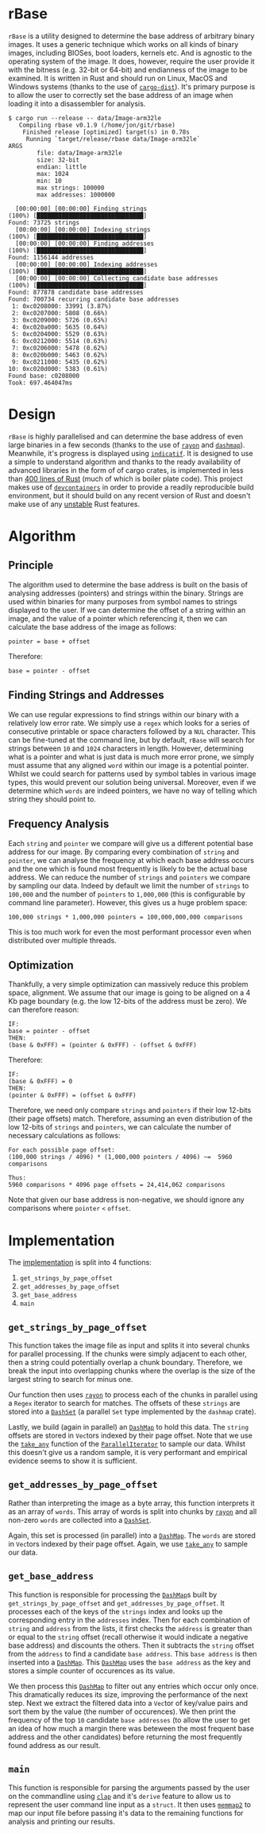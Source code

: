 # rBase
`rBase` is a utility designed to determine the base address of arbitrary binary images. It uses a generic technique which works on all kinds of binary images, including BIOSes, boot loaders, kernels etc. And is agnostic to the operating system of the image. It does, however, require the user provide it with the bitness (e.g. 32-bit or 64-bit) and endianness of the image to be examined. It is written in Rust and should run on Linux, MacOS and Windows systems (thanks to the use of [`cargo-dist`](https://crates.io/crates/cargo-dist)). It's primary purpose is to allow the user to correctly set the base address of an image when loading it into a disassembler for analysis.

```
$ cargo run --release -- data/Image-arm32le
   Compiling rbase v0.1.9 (/home/jon/git/rbase)
    Finished release [optimized] target(s) in 0.78s
     Running `target/release/rbase data/Image-arm32le`
ARGS
        file: data/Image-arm32le
        size: 32-bit
        endian: little
        max: 1024
        min: 10
        max strings: 100000
        max addresses: 1000000

  [00:00:00] [00:00:00] Finding strings                                    (100%) [██████████████████████████████]                                                                                                                                                                                                                                                                                                Found: 73725 strings
  [00:00:00] [00:00:00] Indexing strings                                   (100%) [██████████████████████████████]                                                                                                                                                                                                                                                                                                
  [00:00:00] [00:00:00] Finding addresses                                  (100%) [██████████████████████████████]                                                                                                                                                                                                                                                                                                Found: 1156144 addresses
  [00:00:00] [00:00:00] Indexing addresses                                 (100%) [██████████████████████████████]                                                                                                                                                                                                                                                                                                
  [00:00:00] [00:00:00] Collecting candidate base addresses                (100%) [██████████████████████████████]                                                                                                                                                                                                                                                                                                Found: 877878 candidate base addresses
Found: 700734 recurring candidate base addresses
 1: 0xc0208000: 33991 (3.87%)
 2: 0xc0207000: 5808 (0.66%)
 3: 0xc0209000: 5726 (0.65%)
 4: 0xc020a000: 5635 (0.64%)
 5: 0xc0204000: 5529 (0.63%)
 6: 0xc0212000: 5514 (0.63%)
 7: 0xc0206000: 5478 (0.62%)
 8: 0xc020b000: 5463 (0.62%)
 9: 0xc0211000: 5435 (0.62%)
10: 0xc020d000: 5383 (0.61%)
Found base: c0208000
Took: 697.464047ms
```

# Design
`rBase` is highly parallelised and can determine the base address of even large binaries in a few seconds (thanks to the use of [`rayon`](https://crates.io/crates/rayon) and [`dashmap`](https://crates.io/crates/dashmap)). Meanwhile, it's progress is displayed using [`indicatif`](https://docs.rs/indicatif/latest/indicatif/). It is designed to use a simple to understand algorithm and thanks to the ready availability of advanced libraries in the form of of cargo crates, is implemented in less than [400 lines of Rust](src/main.rs) (much of which is boiler plate code). This project makes use of [`devcontainers`](https://code.visualstudio.com/docs/devcontainers/containers) in order to provide a readily reproducible build environment, but it should build on any recent version of Rust and doesn't make use of any [unstable](https://doc.rust-lang.org/unstable-book/) Rust features.

# Algorithm
## Principle
The algorithm used to determine the base address is built on the basis of analysing addresses (pointers) and strings within the binary. Strings are used within binaries for many purposes from symbol names to strings displayed to the user. If we can determine the offset of a string within an image, and the value of a pointer which referencing it, then we can calculate the base address of the image as follows:
```
pointer = base + offset
```
Therefore:
```
base = pointer - offset
```
## Finding Strings and Addresses
We can use regular expressions to find strings within our binary with a relatively low error rate. We simply use a `regex` which looks for a series of consecutive printable or space characters followed by a `NUL` character. This can be fine-tuned at the command line, but by default, `rBase` will search for strings between `10` and `1024` characters in length. However, determining what is a pointer and what is just data is much more error prone, we simply must assume that any aligned `word` within our image is a potential pointer. Whilst we could search for patterns used by symbol tables in various image types, this would prevent our solution being universal. Moreover, even if we determine which `words` are indeed pointers, we have no way of telling which string they should point to.

## Frequency Analysis
Each `string` and `pointer` we compare will give us a different potential base address for our image. By comparing every combination of `string` and `pointer`, we can analyse the frequency at which each base address occurs and the one which is found most frequently is likely to be the actual base address. We can reduce the number of `strings` and `pointers` we compare by sampling our data. Indeed by default we limit the number of `strings` to `100,000` and the number of `pointers` to `1,000,000` (this is configurable by command line parameter). However, this gives us a huge problem space:

```
100,000 strings * 1,000,000 pointers = 100,000,000,000 comparisons
```
This is too much work for even the most performant processor even when distributed over multiple threads.

## Optimization
Thankfully, a very simple optimization can massively reduce this problem space, alignment. We assume that our image is going to be aligned on a 4 Kb page boundary (e.g. the low 12-bits of the address must be zero). We can therefore reason:

```
IF:
base = pointer - offset
THEN:
(base & 0xFFF) = (pointer & 0xFFF) - (offset & 0xFFF)
```

Therefore:
```
IF:
(base & 0xFFF) = 0
THEN:
(pointer & 0xFFF) = (offset & 0xFFF)
```

Therefore, we need only compare `strings` and `pointers` if their low 12-bits (their page offsets) match. Therefore, assuming an even distribution of the low 12-bits of `strings` and `pointers`, we can calculate the number of necessary calculations as follows:

```
For each possible page offset:
(100,000 strings / 4096) * (1,000,000 pointers / 4096) ~=  5960 comparisons

Thus:
5960 comparisons * 4096 page offsets = 24,414,062 comparisons
```

Note that given our base address is non-negative, we should ignore any comparisons where `pointer` `<` `offset`. 

# Implementation

The [implementation](src/main.rs) is split into 4 functions:
1. `get_strings_by_page_offset`
2. `get_addresses_by_page_offset`
3. `get_base_address`
4. `main`

## `get_strings_by_page_offset`
This function takes the image file as input and splits it into several chunks for parallel processing. If the chunks were simply adjacent to each other, then a string could potentially overlap a chunk boundary. Therefore, we break the input into overlapping chunks where the overlap is the size of the largest string to search for minus one.

Our function then uses [`rayon`](https://crates.io/crates/rayon) to process each of the chunks in parallel using a `Regex` iterator to search for matches. The offsets of these `strings` are stored into a [`DashSet`](https://docs.rs/dashmap/latest/dashmap/struct.DashSet.html) (a parallel `Set` type implemented by the `dashmap` crate).

Lastly, we build (again in parallel) an [`DashMap`](https://docs.rs/dashmap/latest/dashmap/struct.DashMap.html) to hold this data. The `string` offsets are stored in `Vec`tors indexed by their page offset. Note that we use the [`take_any`](https://docs.rs/rayon/latest/rayon/iter/trait.ParallelIterator.html#method.take_any) function of the [`ParallelIterator`](https://docs.rs/rayon/latest/rayon/iter/trait.ParallelIterator.html) to sample our data. Whilst this doesn't give us a random sample, it is very performant and empirical evidence seems to show it is sufficient.

## `get_addresses_by_page_offset`
Rather than interpreting the image as a byte array, this function interprets it as an array of `words`. This array of words is split into chunks by [`rayon`](https://crates.io/crates/rayon) and all non-zero `words` are collected into a [`DashSet`](https://docs.rs/dashmap/latest/dashmap/struct.DashSet.html).

Again, this set is processed (in parallel) into a [`DashMap`](https://docs.rs/dashmap/latest/dashmap/struct.DashMap.html). The `words` are stored in `Vec`tors indexed by their page offset. Again, we use [`take_any`](https://docs.rs/rayon/latest/rayon/iter/trait.ParallelIterator.html#method.take_any) to sample our data.

## `get_base_address`
This function is responsible for processing the [`DashMap`](https://docs.rs/dashmap/latest/dashmap/struct.DashMap.html)s built by `get_strings_by_page_offset` and `get_addresses_by_page_offset`. It processes each of the keys of the `strings` index and looks up the corresponding entry in the `addresses` index. Then for each combination of `string` and `address` from the lists, it first checks the `address` is greater than or equal to the `string` offset (recall otherwise it would indicate a negative base address) and discounts the others. Then it subtracts the `string` offset from the `address` to find a candidate `base address`. This `base address` is then inserted into a [`DashMap`](https://docs.rs/dashmap/latest/dashmap/struct.DashMap.html). This [`DashMap`](https://docs.rs/dashmap/latest/dashmap/struct.DashMap.html) uses the `base address` as the key and stores a simple counter of occurences as its value.

We then process this [`DashMap`](https://docs.rs/dashmap/latest/dashmap/struct.DashMap.html) to filter out any entries which occur only once. This dramatically reduces its size, improving the performance of the next step. Next we extract the filtered data into a `Vec`tor of key/value pairs and sort them by the value (the number of occurences). We then print the frequency of the top `10` candidate `base addresses` (to allow the user to get an idea of how much a margin there was beteween the most frequent base address and the other candidates) before returning the most frequently found address as our result.

## `main`
This function is responsible for parsing the arguments passed by the user on the commandline using [`clap`](https://crates.io/crates/clap) and it's `derive` feature to allow us to represent the user command line input as a `struct`. It then uses [`memmap2`](https://docs.rs/memmap2/latest/memmap2/) to map our input file before passing it's data to the remaining functions for analysis and printing our results.